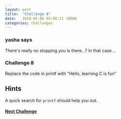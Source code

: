 ```yaml
---
layout: post
title:  "Challenge 8"
date:   2018-05-06 05:08:11 +0000
categories: challenges
---
```


### yasha says

There's really no stopping you is there...? In that case...

### Challenge 8

Replace the code in printf with "Hello, learning C is fun"

## Hints
A quick search for `printf` should help you out.


#### [Next Challenge](/challenges/challenges/2018/05/06/challenge-9.html)
